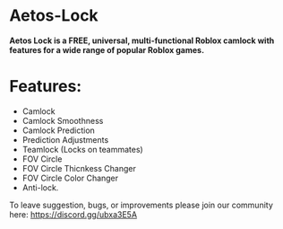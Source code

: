 # Aetos-Lock
**Aetos Lock is a FREE, universal, multi-functional Roblox camlock with features for a wide range of popular Roblox games.**

# Features:
- Camlock
- Camlock Smoothness
- Camlock Prediction
- Prediction Adjustments
- Teamlock (Locks on teammates)
- FOV Circle
- FOV Circle Thicnkess Changer
- FOV Circle Color Changer
- Anti-lock.

To leave suggestion, bugs, or improvements please join our community here: https://discord.gg/ubxa3E5A
